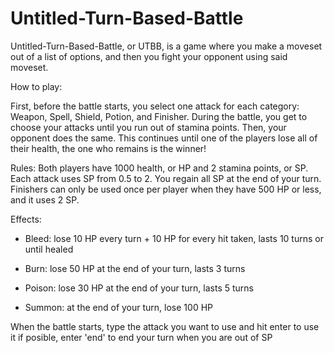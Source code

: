 # Untitled-Turn-Based-Battle

Untitled-Turn-Based-Battle, or UTBB, is a game where you make a moveset out of a list of options, and then you fight your opponent using said moveset. 

How to play:

First, before the battle starts, you select one attack for each category: Weapon, Spell, Shield, Potion, and Finisher. 
During the battle, you get to choose your attacks until you run out of stamina points. Then, your opponent does the same. This continues until one of the players lose all of their health, the one who remains is the winner!

Rules: Both players have 1000 health, or HP and 2 stamina points, or SP. Each attack uses SP from 0.5 to 2. You regain all SP at the end of your turn. Finishers can only be used once per player when they have 500 HP or less, and it uses 2 SP.

Effects: 

 - Bleed: lose 10 HP every turn + 10 HP for every hit taken, lasts 10 turns or until healed

 - Burn: lose 50 HP at the end of your turn, lasts 3 turns

 - Poison: lose 30 HP at the end of your turn, lasts 5 turns

 - Summon: at the end of your turn, lose 100 HP

When the battle starts, type the attack you want to use and hit enter to use it if posible, enter 'end' to end your turn when you are out of SP
